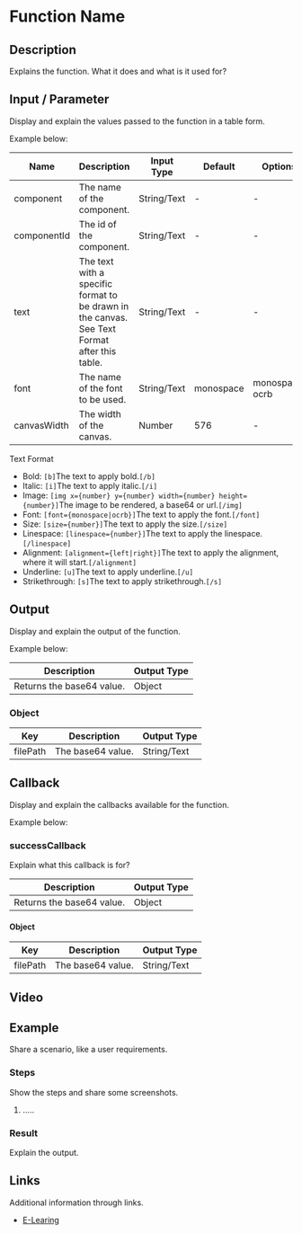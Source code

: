# Function Name

## Description

Explains the function. What it does and what is it used for?

## Input / Parameter

Display and explain the values passed to the function in a table form.

Example below:

| Name | Description | Input Type | Default | Options | Required |
| ------ | ------ | ------ | ------ | ------ | ------ |
| component | The name of the component. | String/Text | - | - | Partial (Yes if no 'componentId'.) |
| componentId | The id of the component. | String/Text | - | - | Partial (Yes if no 'component'.) |
| text | The text with a specific format to be drawn in the canvas. See Text Format after this table. | String/Text | - | - | No |
| font | The name of the font to be used. | String/Text | monospace | monospace, ocrb | No | 
| canvasWidth | The width of the canvas. | Number | 576 | - | No | 

Text Format

- Bold: ```[b]```The text to apply bold.```[/b]```
- Italic: ```[i]```The text to apply italic.```[/i]```
- Image: ```[img x={number} y={number} width={number} height={number}]```The image to be rendered, a base64 or url.```[/img]```
- Font: ```[font={monospace|ocrb}]```The text to apply the font.```[/font]```
- Size: ```[size={number}]```The text to apply the size.```[/size]```
- Linespace: ```[linespace={number}]```The text to apply the linespace.```[/linespace]```
- Alignment: ```[alignment={left|right}]```The text to apply the alignment, where it will start.```[/alignment]```
- Underline: ```[u]```The text to apply underline.```[/u]```
- Strikethrough: ```[s]```The text to apply strikethrough.```[/s]```

## Output

Display and explain the output of the function.

Example below:

| Description | Output Type |
| ------ | ------ |
| Returns the base64 value. | Object |

### Object

| Key | Description | Output Type |
| ------ | ------ | ------ |
| filePath | The base64 value. | String/Text |

## Callback

Display and explain the callbacks available for the function.

Example below:

### successCallback

Explain what this callback is for?

<!-- A successCallback is executed when a function runs successfully. It takes the result returned by the function as its parameter. ? -->

| Description | Output Type |
| ------ | ------ |
| Returns the base64 value. | Object |

#### Object

| Key | Description | Output Type |
| ------ | ------ | ------ |
| filePath | The base64 value. | String/Text |

## Video

<!-- Format: [![Video]({image-path})]({url-link}) -->

## Example

Share a scenario, like a user requirements.

### Steps

Show the steps and share some screenshots.

1. .....

<!-- Format: ![]({image-path}) -->

### Result

Explain the output.

<!-- Format: ![]({image-path}) -->

## Links

Additional information through links.

- [E-Learing]({url-link})